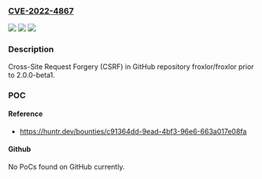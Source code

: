 ### [CVE-2022-4867](https://cve.mitre.org/cgi-bin/cvename.cgi?name=CVE-2022-4867)
![](https://img.shields.io/static/v1?label=Product&message=froxlor%2Ffroxlor&color=blue)
![](https://img.shields.io/static/v1?label=Version&message=n%2Fa&color=blue)
![](https://img.shields.io/static/v1?label=Vulnerability&message=CWE-352%20Cross-Site%20Request%20Forgery%20(CSRF)&color=brighgreen)

### Description

Cross-Site Request Forgery (CSRF) in GitHub repository froxlor/froxlor prior to 2.0.0-beta1.

### POC

#### Reference
- https://huntr.dev/bounties/c91364dd-9ead-4bf3-96e6-663a017e08fa

#### Github
No PoCs found on GitHub currently.


